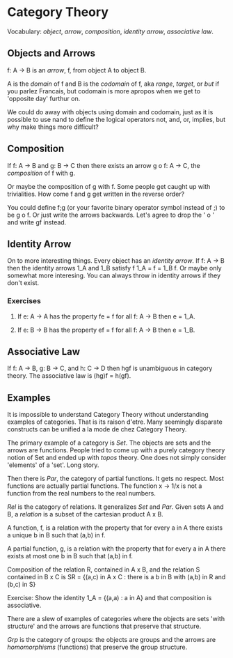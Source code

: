 # Category Theory

Vocabulary: _object_, _arrow_, _composition_,
_identity arrow_, _associative law_.

## Objects and Arrows

f: A -> B is an _arrow_, f, from object A to object B.

A is the _domain_ of f and B is the _codomain_ of f,
aka _range_, _target_, or _but_ if you parlez Francais,
but codomain is more apropos when we get to 'opposite day' furthur on.

We could do away with objects using domain and codomain,
just as it is possible to use nand to define the logical operators
not, and, or, implies, but why make things more difficult?

## Composition

If f: A -> B and g: B -> C then there exists an arrow
g o f: A -> C, the _composition_ of f with g.

Or maybe the composition of g with f. Some people get caught
up with trivialities. How come f and g get written in the
reverse order?

You could define f;g (or your favorite binary operator symbol
instead of ;) to be g o f. Or just write the arrows backwards.
Let's agree to drop the ' o ' and write gf instead.

## Identity Arrow

On to more interesting things. Every object has an _identity arrow_.
If f: A -> B then the identity arrows 1_A and 1_B satisfy
f 1_A = f = 1_B f. Or maybe only somewhat more interesing.
You can always throw in identity arrows if they don't exist.

### Exercises

1. If e: A -> A has the property fe = f for all f: A -> B
then e = 1_A.

2. If e: B -> B has the property ef = f for all f: A -> B
then e = 1_B.

## Associative Law

If f: A -> B, g: B -> C, and h: C -> D then hgf is unambiguous
in category theory. The associative law is (hg)f = h(gf).


## Examples

It is impossible to understand Category Theory without understanding
examples of categories. That is its raison d'etre. Many seemingly
disparate constructs can be unified a la mode de chez Category Theory.

The primary example of a category is _Set_. The objects are sets and
the arrows are functions. People tried to come up with a purely
category theory notion of Set and ended up with _topos_ theory.
One does not simply consider 'elements' of a 'set'. Long story.

Then there is _Par_, the category of partial functions. It gets no respect.
Most functions are actually partial functions. The function x -> 1/x
is not a function from the real numbers to the real numbers.

_Rel_ is the category of relations. It generalizes _Set_ and _Par_.
Given sets A and B, a _relation_ is a subset of the cartesian product A x B.

A function, f, is a relation with the property that for every a in A
there exists a unique b in B such that (a,b) in f.

A partial function, g, is a relation with the property that for every a in A
there exists at most one b in B such that (a,b) in f.

Composition of the relation R, contained in A x B, and the relation S
contained in B x C is
SR = {(a,c) in A x C : there is a b in B with (a,b) in R and (b,c) in S}

Exercise: Show the identity 1_A = {(a,a) : a in A} and that composition is associative.

There are a slew of examples of categories where the objects are sets
'with structure' and the arrows are functions that preserve that structure.

_Grp_ is the category of groups: the objects are groups and the arrows
are _homomorphisms_ (functions) that preserve the group structure.
